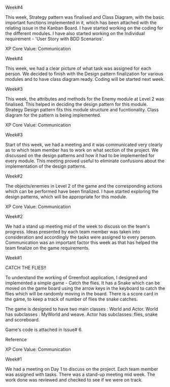 Week#4

This week, Strategy pattern was finalised and Class Diagram, with the basic important functions implemented in it, which has been attached with the relating issue in the Kanban Board. I have started working on the coding for the different modules. I have also started working on the Individual requirement - 'User Story with BDD Scenarios'. 

XP Core Value: Communication

Week#4

This week, we had a clear picture of what task was assigned for each person. We decided to finish with the Design pattern finalization for various modules and to have class diagram ready. Coding will be started next week.

Week#3

This week, the attributes and methods for the Enemy module at Level 2 was finalised. This helped in deciding the design pattern for this module. Strategy Design pattern fits this module structure and fucntionality. Class diagram for the pattern is being implemented.

XP Core Value: Communication

Week#3

Start of this week, we had a meeting and it was communicated very clearly as to which team member has to work on what section of the project. We discussed on the design patterns and how it had to be implemented for every module. This meeting proved useful to eliminate confusions about the implementation of the design patterns.



Week#2

The objects/enemies in Level 2 of the game and the corresponding actions which can be performed have been finalized. I have started exploring the design patterns, which will be appropriate for this module.

XP Core Value: Communication

Week#2

We had a stand up meeting mid of the week to discuss on the team's progress. Ideas presented by each team member was taken into consideration and accordingly the tasks were assigned to every person. Communication was an important factor this week as that has helped the team finalize on the game requirements.

Week#1

CATCH THE FLIES!!

To understand the working of Greenfoot application, I designed and implemented a simple game - Catch the flies. It has a Snake which can be moved on the game board using the arrow keys in the keyboard to catch the flies which will be randomly moving in the board. There is a score card in the game, to keep a track of number of flies the snake catches.

The game is designed to have two main classes : World and Actor. World has subclasses : MyWorld and weave. Actor has subclasses: flies, snake and scoreboard.

Game's code is attached in Issue# 6.

Reference

XP Core Value: Communication

Week#1

We had a meeting on Day 1 to discuss on the project. Each team member was assigned with tasks. There was a stand-up meeting mid week. The work done was reviewed and checked to see if we were on track.
